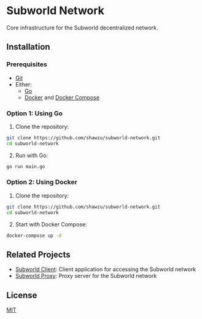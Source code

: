 # Subworld Network

Core infrastructure for the Subworld decentralized network.

## Installation

### Prerequisites

- [Git](https://git-scm.com/)
- Either:
  - [Go](https://golang.org/dl/) 
  - [Docker](https://www.docker.com/) and [Docker Compose](https://docs.docker.com/compose/install/)

### Option 1: Using Go

1. Clone the repository:
```bash
git clone https://github.com/shawzu/subworld-network.git
cd subworld-network
```

2. Run with Go:
```bash
go run main.go
```

### Option 2: Using Docker

1. Clone the repository:
```bash
git clone https://github.com/shawzu/subworld-network.git
cd subworld-network
```

2. Start with Docker Compose:
```bash
docker-compose up -d
```

## Related Projects

- [Subworld Client](https://github.com/shawzu/subworld-client): Client application for accessing the Subworld network
- [Subworld Proxy](https://github.com/shawzu/proxy-sw): Proxy server for the Subworld network

## License

[MIT](LICENSE)